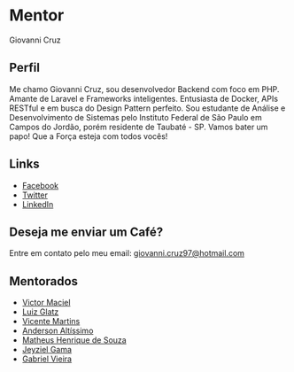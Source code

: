 # Mentor

Giovanni Cruz

## Perfil

Me chamo Giovanni Cruz, sou desenvolvedor Backend com foco em PHP. Amante de Laravel e Frameworks inteligentes. Entusiasta de Docker, APIs RESTful e em busca do Design Pattern perfeito. Sou estudante de Análise e Desenvolvimento de Sistemas pelo Instituto Federal de São Paulo em Campos do Jordão, porém residente de Taubaté - SP. Vamos bater um papo! Que a Força esteja com todos vocês!


## Links

* [Facebook](https://www.facebook.com/giovanni.cruz.1485)
* [Twitter](https://twitter.com/giovanni_cruz97)
* [LinkedIn](https://www.linkedin.com/in/giovanni-cruz-1011a6104)

## Deseja me enviar um Café?

Entre em contato pelo meu email: giovanni.cruz97@hotmail.com

## Mentorados

* [Victor Maciel](/profiles/pupils/profiles/VictorMaciel.md)
* [Luiz Glatz](/profiles/pupils/profiles/LuizGlatz.md)
* [Vicente Martins](/profiles/pupils/profiles/vicentimartins.md)
* [Anderson Altíssimo](/profiles/pupils/profiles/AndersonAltissimo.md)
* [Matheus Henrique de Souza](/profiles/pupils/profiles/MatheusSouza.md)
* [Jeyziel Gama](/profiles/pupils/profiles/jeyzielgama.md)
* [Gabriel Vieira](/profiles/pupils/profiles/GabrielVieira.md)

